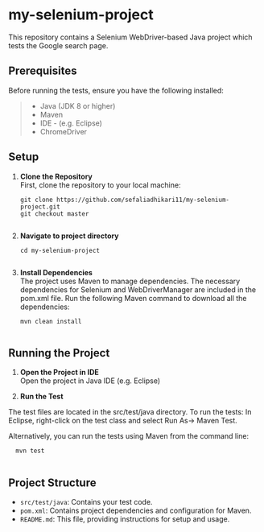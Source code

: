 # my-selenium-project
This repository contains a Selenium WebDriver-based Java project which tests the Google search page.

## Prerequisites
Before running the tests, ensure you have the following installed:
 
>- Java (JDK 8 or higher)  <br>
>- Maven <br>
>- IDE - (e.g. Eclipse) <br>
>- ChromeDriver <br>

## Setup

1. **Clone the Repository** <br>
First, clone the repository to your local machine: <br> 
    ```
    git clone https://github.com/sefaliadhikari11/my-selenium-project.git
    git checkout master
  
    ```

2. **Navigate to project directory** <br>
    ```
    cd my-selenium-project
  
    ```

3. **Install Dependencies** <br>
The project uses Maven to manage dependencies. The necessary dependencies for Selenium and WebDriverManager are included in the pom.xml file.
Run the following Maven command to download all the dependencies:
    ```
    mvn clean install
  
    ```

## Running the Project

1. **Open the Project in IDE** <br>
Open the project in Java IDE (e.g. Eclipse) <br>


2. **Run the Test** <br>

  The test files are located in the src/test/java directory. To run the tests:
  In Eclipse, right-click on the test class and select Run As-> Maven Test.

  Alternatively, you can run the tests using Maven from the command line:
  
  ```
    mvn test
    
  ```

## Project Structure
- `src/test/java`: Contains your test code.
- `pom.xml`: Contains project dependencies and configuration for Maven.
- `README.md`: This file, providing instructions for setup and usage.









